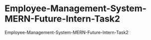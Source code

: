 # Employee-Management-System-MERN-Future-Intern-Task2
Employee-Management-System-MERN-Future-Intern-Task2
